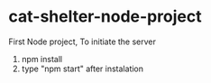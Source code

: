 # cat-shelter-node-project

First Node project,
To initiate the server 
1. npm install
2. type "npm start" after instalation 
